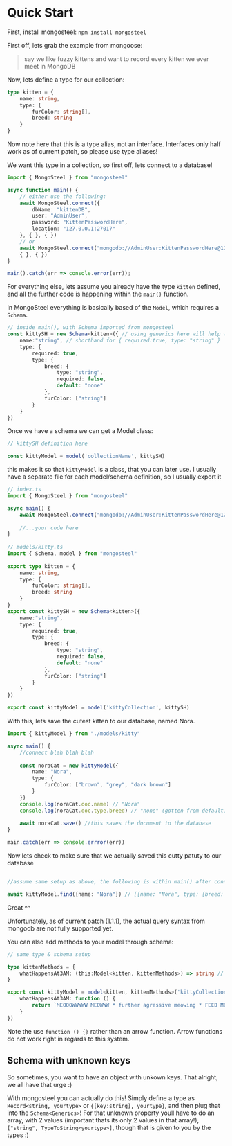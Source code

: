 # Quick Start

First, install mongosteel: `npm install mongosteel`

First off, lets grab the example from mongoose:
> say we like fuzzy kittens and want to record every kitten we ever meet in MongoDB

Now, lets define a type for our collection:

```ts
type kitten = {
    name: string,
    type: {
        furColor: string[],
        breed: string        
    }
}
```
Now note here that this is a type alias, not an interface. Interfaces only half work as of current patch, so please use type aliases!

We want this type in a collection, so first off, lets connect to a database!

```ts
import { MongoSteel } from "mongosteel"

async function main() {
    // either use the following:
    await MongoSteel.connect({ 
        dbName: "kittenDB", 
        user: "AdminUser", 
        password: "KittenPasswordHere", 
        location: "127.0.0.1:27017"
    }, { }, { })
    // or
    await MongoSteel.connect("mongodb://AdminUser:KittenPasswordHere@127.0.0.1:27017/kittenDB", 
    { }, { })
}

main().catch(err => console.error(err));
```

For everything else, lets assume you already have the type `kitten` defined, and all the further code is happening within the `main()` function.

In MongoSteel everything is basically based of the `Model`, which requires a `Schema`.

```ts
// inside main(), with Schema imported from mongosteel
const kittySH = new Schema<kitten>({ // using generics here will help with typings
    name:"string", // shorthand for { required:true, type: "string" }
    type: {
        required: true,
        type: {
            breed: {
				type: "string",
				required: false,
				default: "none"
			},
            furColor: ["string"]
        }
    }
})
```

Once we have a schema we can get a Model class:

```ts
// kittySH definition here

const kittyModel = model('collectionName', kittySH)

```

this makes it so that `kittyModel` is a class, that you can later use. I usually have a separate file for each model/schema definition, so I usually export it

```ts
// index.ts
import { MongoSteel } from "mongosteel"

async main() {
	await MongoSteel.connect("mongodb://AdminUser:KittenPasswordHere@127.0.0.1:27017/kittenDB")
	
	//...your code here
}
							 
// models/kitty.ts
import { Schema, model } from "mongosteel"
							 
export type kitten = {
    name: string,
    type: {
        furColor: string[],
        breed: string        
    }
}
export const kittySH = new Schema<kitten>({
    name:"string",
    type: {
        required: true,
        type: {
            breed: {
				type: "string",
				required: false,
				default: "none"
			},
            furColor: ["string"]
        }
    }
}) 

export const kittyModel = model('kittyCollection', kittySH)
```

With this, lets save the cutest kitten to our database, named Nora. 

```ts
import { kittyModel } from "./models/kitty"

async main() {
	//connect blah blah blah
	
	const noraCat = new kittyModel({
		name: "Nora",
		type: {
			furColor: ["brown", "grey", "dark brown"]
		}		
	})
	console.log(noraCat.doc.name) // "Nora"
	console.log(noraCat.doc.type.breed) // "none" (gotten from default)
	
	await noraCat.save() //this saves the document to the database
}

main.catch(err => console.errror(err))
```

Now lets check to make sure that we actually saved this cutty patuty to our database

```ts

//assume same setup as above, the following is within main() after connection definition

await kittyModel.find({name: "Nora"}) // [{name: "Nora", type: {breed: "none", furColor: ["brown", "grey", "dark brown"]}}]
```
Great ^^

Unfortunately, as of current patch (1.1.1), the actual query syntax from mongodb are not fully supported yet. 

You can also add methods to your model through schema:

```ts
// same type & schema setup

type kittenMethods = {
    whatHappensAt3AM: (this:Model<kitten, kittenMethods>) => string // as of current patch you need to define 'this' yourself, and there isn't type checking for this, though in the future this may be fixed
}

export const kittyModel = model<kitten, kittenMethods>('kittyCollection', kittySH, {
    whatHappensAt3AM: function () {
        return `MEOOOWWWWW MEOWWW * further agressive meowing * FEED MEEEE!!! I ${this.doc.name} DECLARE THAT THIS IS PURE TORTURE! I HAVE NEVER IN MY LIFE BEEN FED BEFORE!`
    }
})
```

Note the use `function () {}` rather than an arrow function. Arrow functions do not work right in regards to this system.


## Schema with unknown keys

So sometimes, you want to have an object with unkown keys. That alright, we all have that urge :)

With mongosteel you can actually do this! Simply define a type as `Record<string, yourtype>` or `{[key:string], yourtype}`, and then plug that into the `Schema<Generics>`! For that unknown property youll have to do an array, with 2 values (important thats its only 2 values in that array!), `["string", TypeToString<yourtype>]`, though that is given to you by the types :)

